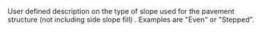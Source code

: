 User defined description on the type of slope used for the pavement structure (not including side slope fill) . Examples are "Even" or "Stepped".
